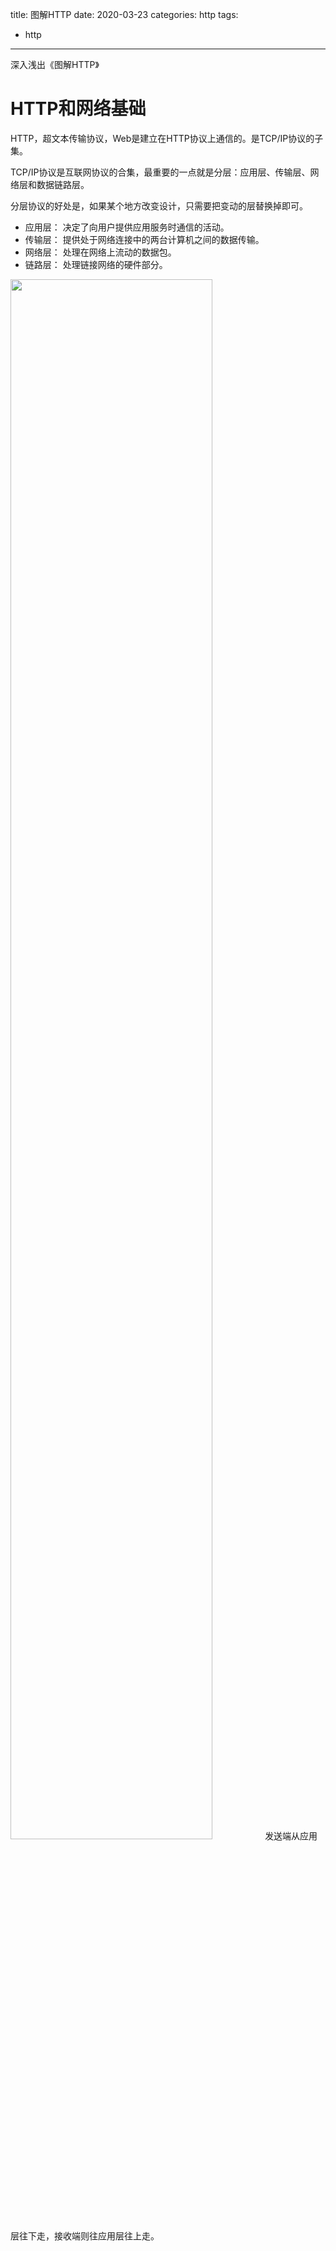 title: 图解HTTP
date: 2020-03-23
categories: http
tags:
- http

---

深入浅出《图解HTTP》

<!-- more -->

# HTTP和网络基础
HTTP，超文本传输协议，Web是建立在HTTP协议上通信的。是TCP/IP协议的子集。

TCP/IP协议是互联网协议的合集，最重要的一点就是分层：应用层、传输层、网络层和数据链路层。

分层协议的好处是，如果某个地方改变设计，只需要把变动的层替换掉即可。

- 应用层： 决定了向用户提供应用服务时通信的活动。
- 传输层： 提供处于网络连接中的两台计算机之间的数据传输。
- 网络层： 处理在网络上流动的数据包。
- 链路层： 处理链接网络的硬件部分。

<img src="../../../../images/tcpip.jpg" width="80%">
发送端从应用层往下走，接收端则往应用层往上走。